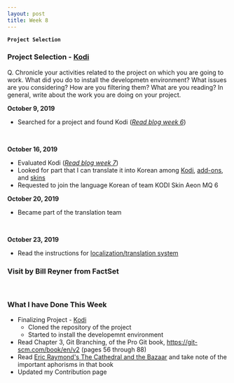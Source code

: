 ```yaml
---
layout: post
title: Week 8
---
```


**`Project Selection`**

### Project Selection - [Kodi](https://kodi.tv/)
Q. Chronicle your activities related to the project on which you are going to work. What did you do to install the developmetn environment? What issues are you considering? How are you filtering them? What are you reading? In general, write about the work you are doing on your project.
&nbsp;

**October 9, 2019**  
  - Searched for a project and found Kodi ([_Read blog week 6_](https://hunter-college-ossd-fall-2019.github.io/nancydocode-weekly/week06/))

&nbsp;

**October 16, 2019**  
  - Evaluated Kodi ([_Read blog week 7_](https://hunter-college-ossd-fall-2019.github.io/nancydocode-weekly/week07/))
  - Looked for part that I can translate it into Korean among [Kodi](https://www.transifex.com/teamxbmc/kodi-main/), [add-ons](https://www.transifex.com/teamxbmc/xbmc-addons/), and [skins](https://www.transifex.com/teamxbmc/xbmc-skins/)
  - Requested to join the language Korean of team KODI Skin Aeon MQ 6
&nbsp;

**October 20, 2019**
  - Became part of the translation team

&nbsp; 

**October 23, 2019**  
  - Read the instructions for [localization/translation system](https://kodi.wiki/index.php?title=Translation_System)




### Visit by Bill Reyner from FactSet

&nbsp;
&nbsp;
&nbsp;

### What I have Done This Week
- Finalizing Project - [Kodi]()
  - Cloned the repository of the project
  - Started to install the developemnt environment 
- Read Chapter 3, Git Branching, of the Pro Git book, https://git-scm.com/book/en/v2 (pages 56 through 88)
- Read [Eric Raymond's The Cathedral and the Bazaar](http://www.catb.org/~esr/writings/cathedral-bazaar/cathedral-bazaar/index.html) and take note of the important aphorisms in that book
- Updated my Contribution page
